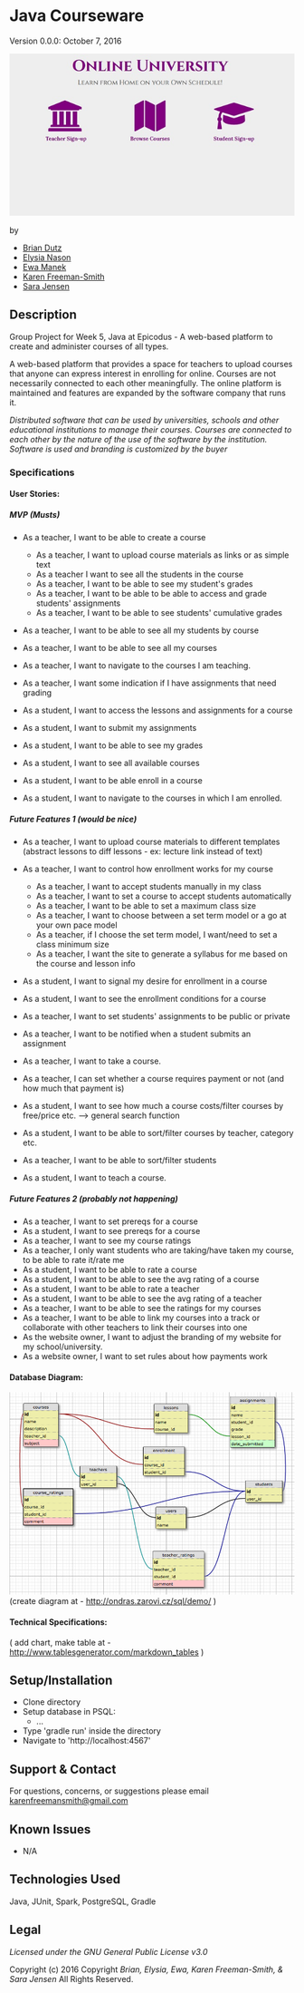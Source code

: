 # Java Courseware
Version 0.0.0: October 7, 2016

![screenshot of project running](screenshot.jpg)

by
* [Brian Dutz](https://github.com/AIMWORLD213445)
* [Elysia Nason](https://github.com/ElysiaAvery)
* [Ewa Manek](https://github.com/ewajm)
* [Karen Freeman-Smith](https://github.com/karenfreemansmith)
* [Sara Jensen](https://github.com/thejensen)

## Description
Group Project for Week 5, Java at Epicodus - A web-based platform to create and administer courses of all types.

A web-based platform that provides a space for teachers to upload courses that anyone can express interest in enrolling for online. Courses are not necessarily connected to each other meaningfully. The online platform is maintained and features are expanded by the software company that runs it.

*Distributed software that can be used by universities, schools and other educational institutions to manage their courses. Courses are connected to each other by the nature of the use of the software by the institution. Software is used and branding is customized by the buyer*




### Specifications
#### User Stories:

##### MVP (Musts)
* As a teacher, I want to be able to create a course
  * As a teacher, I want to upload course materials as links or as simple text
  * As a teacher I want to see all the students in the course
  * As a teacher, I want to be able to see my student's grades
  * As a teacher, I want to be able to be able to access and grade students' assignments
  * As a teacher, I want to be able to see students' cumulative grades
* As a teacher, I want to be able to see all my students by course
* As a teacher, I want to be able to see all my courses
* As a teacher, I want to navigate to the courses I am teaching.
* As a teacher, I want some indication if I have assignments that need grading

* As a student, I want to access the lessons and assignments for a course
* As a student, I want to submit my assignments
* As a student, I want to be able to see my grades
* As a student, I want to see all available courses
* As a student, I want to be able enroll in a course
* As a student, I want to navigate to the courses in which I am enrolled.



##### Future Features 1 (would be nice)
* As a teacher, I want to upload course materials to different templates (abstract lessons to diff lessons - ex: lecture link instead of text)
* As a teacher, I want to control how enrollment works for my course
  * As a teacher, I want to accept students manually in my class
  * As a teacher, I want to set a course to accept students automatically
  * As a teacher, I want to be able to set a maximum class size
  * As a teacher, I want to choose between a set term model or a go at your own pace model
  * As a teacher, if I choose the set term model, I want/need to set a class minimum size
  * As a teacher, I want the site to generate a syllabus for me based on the course and lesson info
* As a student, I want to signal my desire for enrollment in a course
* As a student, I want to see the enrollment conditions for a course
* As a teacher, I want to set students' assignments to be public or private
* As a teacher, I want to be notified when a student submits an assignment
* As a teacher, I want to take a course.
* As a teacher, I can set whether a course requires payment or not  (and how much that payment is)
* As a student, I want to see how much a course costs/filter courses by free/price etc. --> general search function
* As a student, I want to be able to sort/filter courses by teacher, category etc.
* As a teacher, I want to be able to sort/filter students


* As a student, I want to teach a course.

##### Future Features 2 (probably not happening)
  * As a teacher, I want to set prereqs for a course
  * As a student, I want to see prereqs for a course
  * As a teacher, I want to see my course ratings
  * As a teacher, I only want students who are taking/have taken my course, to be able to rate it/rate me
  * As a student, I want to be able to rate a course
  * As a student, I want to be able to see the avg rating of a course
  * As a student, I want to be able to rate a teacher
  * As a student, I want to be able to see the avg rating of a teacher
  * As a teacher, I want to be able to see the ratings for my courses
  * As a teacher, I want to be able to link my courses into a track or collaborate with other teachers to link their courses into one
  * As the website owner, I want to adjust the branding of my website for my school/university.
  * As a website owner, I want to set rules about how payments work


#### Database Diagram:
![database diagram](database.png)
(create diagram at - http://ondras.zarovi.cz/sql/demo/  )

#### Technical Specifications:
( add chart, make table at - http://www.tablesgenerator.com/markdown_tables )


## Setup/Installation
* Clone directory
* Setup database in PSQL:
  * ...
* Type 'gradle run' inside the directory
* Navigate to 'http://localhost:4567'

## Support & Contact
For questions, concerns, or suggestions please email karenfreemansmith@gmail.com

## Known Issues
* N/A

## Technologies Used
Java, JUnit, Spark, PostgreSQL, Gradle

## Legal
*Licensed under the GNU General Public License v3.0*

Copyright (c) 2016 Copyright _Brian, Elysia, Ewa, Karen Freeman-Smith, & Sara Jensen_ All Rights Reserved.
